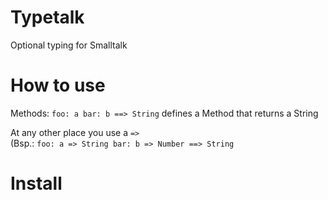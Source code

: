 # Typetalk
Optional typing for Smalltalk

# How to use
Methods: ```foo: a bar: b ==> String```
defines a Method that returns a String

At any other place you use a ```=>```  
(Bsp.: ```foo: a => String bar: b => Number ==> String```

# Install
